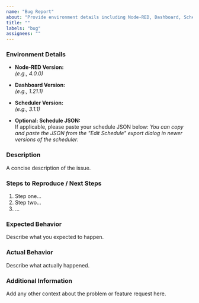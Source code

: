 ```yaml
---
name: "Bug Report"
about: "Provide environment details including Node-RED, Dashboard, Scheduler versions and optional schedule JSON."
title: ""
labels: "bug"
assignees: ""
---
```


<!-- Please provide the following details to help us troubleshoot or prioritize your request. -->

### Environment Details

- **Node-RED Version:**  
  *(e.g., 4.0.0)*

- **Dashboard Version:**  
  *(e.g., 1.21.1)*

- **Scheduler Version:**  
  *(e.g., 3.1.1)*

- **Optional: Schedule JSON:**  
  If applicable, please paste your schedule JSON below: _You can copy and paste the JSON from the "Edit Schedule" export dialog in newer versions of the scheduler_.

### Description
A concise description of the issue.

### Steps to Reproduce / Next Steps
1. Step one…
2. Step two…
3. ...

### Expected Behavior
Describe what you expected to happen.

### Actual Behavior
Describe what actually happened.

### Additional Information
Add any other context about the problem or feature request here.

